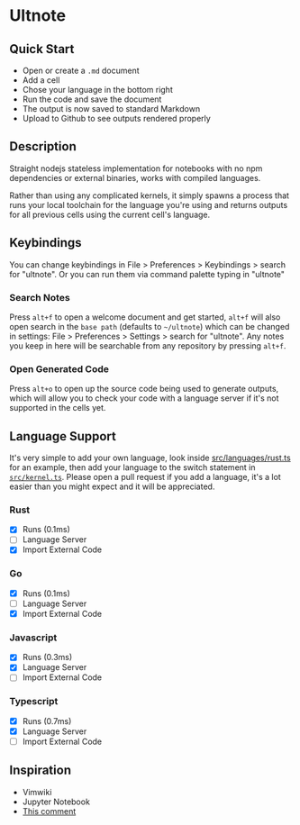 
# Ultnote 
## Quick Start
- Open or create a `.md` document
- Add a cell
- Chose your language in the bottom right
- Run the code and save the document
- The output is now saved to standard Markdown
- Upload to Github to see outputs rendered properly

## Description
Straight nodejs stateless implementation for notebooks with no npm dependencies or external binaries, works with compiled languages.

Rather than using any complicated kernels, it simply spawns a process that runs your local toolchain for the language you're using and returns outputs for all previous cells using the current cell's language.

## Keybindings
You can change keybindings in File > Preferences > Keybindings > search for "ultnote". Or you can run them via command palette typing in "ultnote"

### Search Notes
Press `alt+f` to open a welcome document and get started, `alt+f` will also open search in the `base path` (defaults to `~/ultnote`) which can be changed in settings: File > Preferences > Settings > search for "ultnote". Any notes you keep in here will be searchable from any repository by pressing `alt+f`.

### Open Generated Code
Press `alt+o` to open up the source code being used to generate outputs, which will allow you to check your code with a language server if it's not supported in the cells yet.

## Language Support
It's very simple to add your own language, look inside [src/languages/rust.ts](https://github.com/jackos/ultnote/blob/main/src/languages/rust.ts) for an example, then add your language to the switch statement in [`src/kernel.ts`](https://github.com/jackos/ultnote/blob/main/src/kernel.ts). Please open a pull request if you add a language, it's a lot easier than you might expect and it will be appreciated.

### Rust       
- [x] Runs (0.1ms)
- [ ] Language Server
- [x] Import External Code

### Go         
- [x] Runs (0.1ms)
- [ ] Language Server
- [x] Import External Code

### Javascript 
- [x] Runs (0.3ms)
- [x] Language Server
- [ ] Import External Code

### Typescript 
- [x] Runs (0.7ms)
- [x] Language Server
- [ ] Import External Code

## Inspiration
- Vimwiki
- Jupyter Notebook
- [This comment](https://news.ycombinator.com/item?id=11042400)

